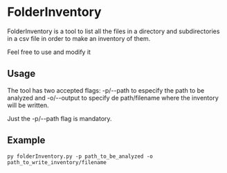 # FolderInventory

FolderInventory is a tool to list all the files in a directory and subdirectories in a csv file in order to make an inventory of them.

Feel free to use and modify it

## Usage

The tool has two accepted flags: -p/--path to especify the path to be analyzed and -o/--output to specify de path/filename where the inventory will be written.

Just the -p/--path flag is mandatory.

## Example
```
py folderInventory.py -p path_to_be_analyzed -o path_to_write_inventory/filename
```
